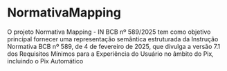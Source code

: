 # NormativaMapping
O projeto Normativa Mapping - IN BCB nº 589/2025 tem como objetivo principal fornecer uma representação semântica estruturada da Instrução Normativa BCB nº 589, de 4 de fevereiro de 2025, que divulga a versão 7.1 dos Requisitos Mínimos para a Experiência do Usuário no âmbito do Pix, incluindo o Pix Automático
